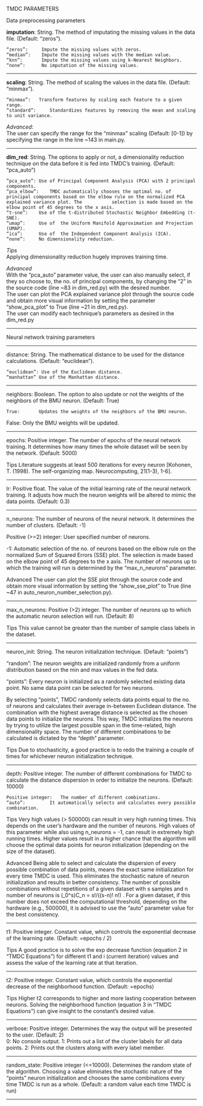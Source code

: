 TMDC PARAMETERS


Data preprocessing parameters

**imputation**: String. The method of imputating the missing values in the data file. (Default: “zeros”).

	“zeros”:	 Impute the missing values with zeros.
	“median”:	 Impute the missing values with the median value.
	“knn”: 		 Impute the missing values using k-Nearest Neighbors.
	“none”: 	 No imputation of the missing values.

______________________________________________________________________________


**scaling**: String. The method of scaling the values in the data file. (Default: “minmax”).

	“minmax”: 	Transform features by scaling each feature to a given range.
	“standard”: 	Standardizes features by removing the mean and scaling to unit variance.

*Advanced*:  
	The user can specify the range for the “minmax” scaling (Default: [0-1]) by specifying the range in the line ~143 in main.py.

______________________________________________________________________________



**dim_red**: String. The options to apply or not, a dimensionality reduction technique on the data before it is fed into TMDC’s training. (Default: “pca_auto”)

	“pca_auto”:	Use of Principal Component Analysis (PCA) with 2 principal components.
	“pca_elbow”:	TMDC automatically chooses the optimal no. of principal components based on the elbow rule on the normalized PCA explained variance plot. The 			selection is made based on the elbow point of 45 degrees to the x axis.
	“t-sne”:	Use of the t-distributed Stochastic Neighbor Embedding (t-SNE).
	“umap”: 	Use of  the Uniform Manifold Approximation and Projection (UMAP).
	“ica”: 		Use of  the Independent Component Analysis (ICA).
	“none”: 	No dimensionality reduction.  

*Tips*  
	Applying dimensionality reduction hugely improves training time.  


*Advanced*  
With the “pca_auto” parameter value, the user can also manually select, if they so choose to, the no. of principal components, by changing the “2” in the 	source code (line ~83 in dim_red.py) with the desired number.  
The user can plot the PCA explained variance plot through the source code and obtain more visual information by setting the parameter “show_pca_plot” to True 	(line ~21 in dim_red.py).  
The user can modify each technique’s parameters as desired in the dim_red.py

______________________________________________________________________________










Neural network training parameters

______________________________________________________________________________

distance: String. The mathematical distance to be used for the distance calculations. (Default: “euclidean”).

	“euclidean”: Use of the Euclidean distance.
	“manhattan” Use of the Manhattan distance.
______________________________________________________________________________

neighbors: Boolean. The option to also update or not the weights of the neighbors of the BMU neuron. (Default: True)

	True: 		Updates the weights of the neighbors of the BMU neuron.
False: 		Only the BMU weights will be updated.
_______________________________________________________________

epochs: Positive integer. The number of epochs of the neural network training. It determines how many times the whole dataset will be seen by the network. (Default: 5000)

Tips
	Literature suggests at least 500 iterations for every neuron [Kohonen, T. (1998). The self-organizing map. Neurocomputing, 21(1-3), 1-6].
______________________________________________________________________________

lr: Positive float. The value of the initial learning rate of the neural network training. It adjusts how much the neuron weights will be altered to mimic the data points. (Default: 0.3)

______________________________________________________________________________
n_neurons: The number of neurons of the neural network. It determines the number of clusters. (Default: -1)

Positive (>=2) integer:  	User specified number of neurons.

-1: 	Automatic selection of the no. of neurons based on the elbow rule on the normalized Sum of Squared Errors (SSE) plot. The selection is made based on the elbow point of 45 degrees to the x axis. The number of neurons up to which the training will run is determined by the “max_n_neurons” parameter.

Advanced
	The user can plot the SSE plot through the source code and obtain more visual information by setting the “show_sse_plot” to True (line ~47 in auto_neuron_number_selection.py).

_____________________________________________________________________________

max_n_neurons: Positive (>2) integer. The number of neurons up to which the automatic neuron selection will run. (Default: 8)

Tips
	This value cannot be greater than the number of sample class labels in the dataset.

______________________________________________________________________________

neuron_init: String. The neuron initialization technique. (Default: “points”)

“random”: 	The neuron weights are initialized randomly from a uniform distribution based on the min and max values in the fed data.

“points”: 	Every neuron is initialized as a randomly selected existing data point.
No same data point can be selected for two neurons.

By selecting “points”, TMDC randomly selects data points equal to the no. of neurons and calculates their average in-between Euclidean distance. The combination with the highest average distance is selected as the chosen data points to initialize the neurons. This way, TMDC initializes the neurons by trying to utilize the largest possible span in the time-related, high dimensionality space. The number of different combinations to be calculated is dictated by the “depth” parameter.

Tips
	Due to stochasticity, a good practice is to redo the training a couple of times for whichever neuron initialization technique.

______________________________________________________________________________

depth: Positive integer. The number of different combinations for TMDC to calculate the distance dispersion in order to initialize the neurons. (Default: 10000)

	Positive integer: 	The number of different combinations.
	“auto”:			It automatically selects and calculates every possible combination.

Tips
	Very high values (> 500000) can result in very high running times. This depends on the user’s hardware and the number of neurons.
	High values of this parameter while also using n_neurons = -1, can result in extremely high running times.
	Higher values result in a higher chance that the algorithm will choose the optimal data points for neuron initialization (depending on the size of the dataset).

Advanced
	Being able to select and calculate the dispersion of every possible combination of data points, means the exact same initialization for every time TMDC is used. This eliminates the stochastic nature of neuron initialization and results in better consistency.
	The number of possible combinations without repetitions of a given dataset with s samples and n number of neurons is (_0^s)C_n   =  s!/((s-n)! n!)  . For a given dataset, if this number does not exceed the computational threshold, depending on the hardware (e.g., 500000), it is advised to use the “auto” parameter value for the best consistency.

____________________________________________________________________________

t1: Positive integer. Constant value, which controls the exponential decrease of the learning rate. (Default: =epochs / 2)

Tips
	A good practice is to solve the exp decrease function (equation 2 in “TMDC Equations”) for different t1 and i (current iteration) values and assess the value of the learning rate at that iteration.
______________________________________________________________________________

t2: Positive integer. Constant value, which controls the exponential decrease of the neighborhood function. (Default: =epochs)

Tips
	Higher t2 corresponds to higher and more lasting cooperation between neurons. Solving the neighborhood function (equation 3 in “TMDC Equations”) can give insight to the constant’s desired value.
______________________________________________________________________________

verbose: Positive integer. Determines the way the output will be presented to the user. (Default: 2)	
	0:	No console output.
	1: 	Prints out a list of the cluster labels for all data points.
	2: 	Prints out the clusters along with every label member.
______________________________________________________________________________

random_state: Positive integer (<=10000). Determines the random state of the algorithm. Choosing a value eliminates the stochastic nature of the “points” neuron initialization and chooses the same combinations every time TMDC is run as a whole. (Default: a random value each time TMDC is run)

______________________________________________________________________________

